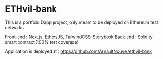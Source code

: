 # ETHvil-bank

This is a portfolio Dapp project, only meant to be deployed on Ethereum test networks.

Front-end : Next.js, EthersJS, TailwindCSS, Storybook
Back-end : Solidity smart contract (100% test coverage)

Application is deployed at : https://github.com/ArnaultNouvel/ethvil-bank
